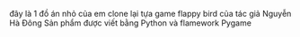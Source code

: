 đây là 1 đồ án nhỏ của em clone lại tựa game flappy bird của tác giả Nguyễn Hà Đông
Sản phẩm được viết bằng Python và flamework Pygame 
